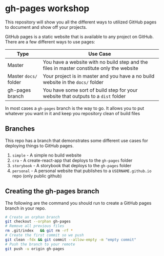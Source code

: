# gh-pages workshop

This repository will show you all the different ways to utilized GitHub pages to document and show off your projects.

GitHub pages is a static website that is available to any project on GitHub. There are a few different ways to use pages:

| Type                  | Use Case                                                                                  |
| --------------------- | ----------------------------------------------------------------------------------------- |
| Master                | You have a website with no build step and the files in master constitute only the website |
| Master `docs/` folder | Your project is in master and you have a no build website in the `docs/` folder           |
| gh-pages branch       | You have some sort of build step for your website that outputs to a `dist` folder         |

In most cases a `gh-pages` branch is the way to go. It allows you to put whatever you want in it and keep you repository clean of build files

## Branches

This repo has a branch that demonstrates some different use cases for deploying things to GitHub pages.

1. `simple` - A simple no build website
2. `cra` - A create-react-app that deploys to the `gh-pages` folder
3. `storybook` - A storybook that deploys to the `gh-pages` folder
4. `personal` - A personal website that publishes to a `USERNAME.github.io` repo (only public github)

## Creating the gh-pages branch

The following are the command you should run to create a GitHub pages branch in your repo.

```sh
# Create an orphan branch
git checkout --orphan gh-pages
# Remove all previous files
rm .git/index	&& git rm -rf *
# Create the first commit so we push
git clean -fdx && git commit --allow-empty -m "empty commit"
# Push the branch to your remote
git push -u origin gh-pages
```
